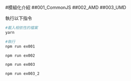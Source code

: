 #模組化介紹
##001_CommonJS
##002_AMD
##003_UMD

執行以下指令

```bash
#載入相依性的檔案
yarn

#執行
npm run ex001

npm run ex002

npm run ex003

npm run ex003_2
```
